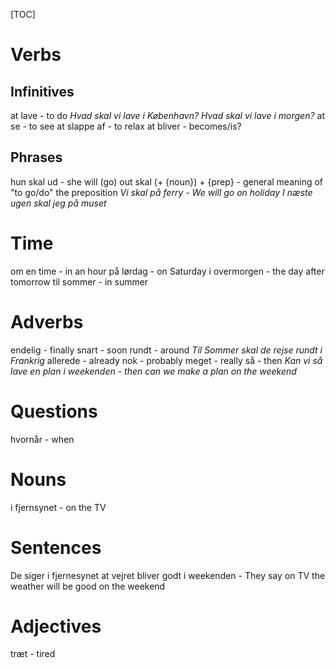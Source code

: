 [TOC]

# Verbs

## Infinitives
at lave - to do
_Hvad skal vi lave i København?_
_Hvad skal vi lave i morgen?_
at se - to see
at slappe af - to relax
at bliver - becomes/is?

## Phrases
hun skal ud - she will (go) out
skal (+ {noun}) + {prep} - general meaning of "to go/do" the preposition
_Vi skal på ferry - We will go on holiday_
_I næste ugen skal jeg på muset_

# Time
om en time - in an hour
på lørdag - on Saturday
i overmorgen - the day after tomorrow
til sommer - in summer

# Adverbs
endelig - finally
snart - soon
rundt - around
_Til Sommer skal de rejse rundt i Frankrig_
allerede - already
nok - probably
meget - really
så - then
_Kan vi så lave en plan i weekenden - then can we make a plan on the weekend_

# Questions
hvornår - when

# Nouns
i fjernsynet - on the TV

# Sentences
De siger i fjernesynet at vejret bliver godt i weekenden - They say on TV the weather will be good on the weekend

# Adjectives
træt - tired